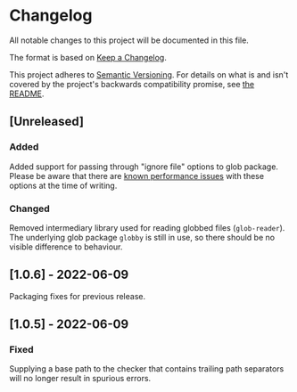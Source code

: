 # Changelog

All notable changes to this project will be documented in this file.

The format is based on [Keep a Changelog](https://keepachangelog.com/en/1.0.0/).

This project adheres to [Semantic Versioning](https://semver.org/spec/v2.0.0.html). For details on
what is and isn't covered by the project's backwards compatibility promise, see [the README](./README.md#backwards-compatibility).

## [Unreleased]

### Added

Added support for passing through "ignore file" options to glob package. Please be aware that there
are [known performance issues](https://github.com/sindresorhus/globby/issues/50) with these options
at the time of writing.

### Changed

Removed intermediary library used for reading globbed files (`glob-reader`). The underlying glob
package `globby` is still in use, so there should be no visible difference to behaviour.

## [1.0.6] - 2022-06-09

Packaging fixes for previous release.

## [1.0.5] - 2022-06-09

### Fixed

Supplying a base path to the checker that contains trailing path separators will no longer result
in spurious errors.
